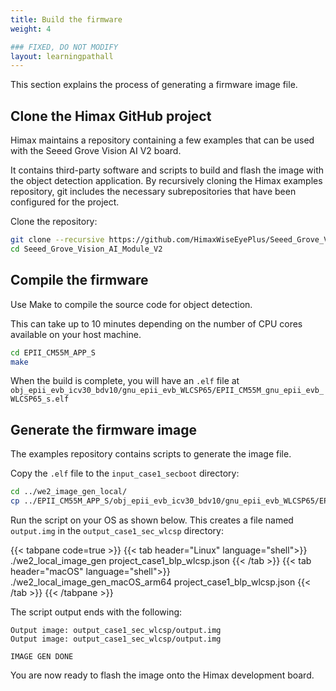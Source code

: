 ```yaml
---
title: Build the firmware
weight: 4

### FIXED, DO NOT MODIFY
layout: learningpathall
---
```


This section explains the process of generating a firmware image file.

## Clone the Himax GitHub project

Himax maintains a repository containing a few examples that can be used with the Seeed Grove Vision AI V2 board. 

It contains third-party software and scripts to build and flash the image with the object detection application. By recursively cloning the Himax examples repository, git includes the necessary subrepositories that have been configured for the project.

Clone the repository:

```bash
git clone --recursive https://github.com/HimaxWiseEyePlus/Seeed_Grove_Vision_AI_Module_V2.git
cd Seeed_Grove_Vision_AI_Module_V2
```

## Compile the firmware

Use Make to compile the source code for object detection. 

This can take up to 10 minutes depending on the number of CPU cores available on your host machine. 

```bash
cd EPII_CM55M_APP_S
make
```

When the build is complete, you will have an `.elf` file at `obj_epii_evb_icv30_bdv10/gnu_epii_evb_WLCSP65/EPII_CM55M_gnu_epii_evb_WLCSP65_s.elf` 

## Generate the firmware image

The examples repository contains scripts to generate the image file. 

Copy the `.elf` file to the `input_case1_secboot` directory:

```bash
cd ../we2_image_gen_local/
cp ../EPII_CM55M_APP_S/obj_epii_evb_icv30_bdv10/gnu_epii_evb_WLCSP65/EPII_CM55M_gnu_epii_evb_WLCSP65_s.elf input_case1_secboot/
```

Run the script on your OS as shown below. This creates a file named `output.img` in the `output_case1_sec_wlcsp` directory:


{{< tabpane code=true >}}
  {{< tab header="Linux" language="shell">}}
./we2_local_image_gen project_case1_blp_wlcsp.json
  {{< /tab >}}
  {{< tab header="macOS" language="shell">}}
./we2_local_image_gen_macOS_arm64 project_case1_blp_wlcsp.json
  {{< /tab >}}
{{< /tabpane >}}

The script output ends with the following:

```output
Output image: output_case1_sec_wlcsp/output.img
Output image: output_case1_sec_wlcsp/output.img

IMAGE GEN DONE
```

You are now ready to flash the image onto the Himax development board.
